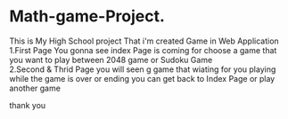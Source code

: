 # Math-game-Project.
This is My High School project That i'm created Game in Web Application  
1.First Page You gonna see index Page is coming for choose a game that you want to play between 2048 game or Sudoku Game   
2.Second & Thrid Page you will seen g game that wiating for you playing while the game is over or ending you can get back to Index Page or play another game  

thank you 
